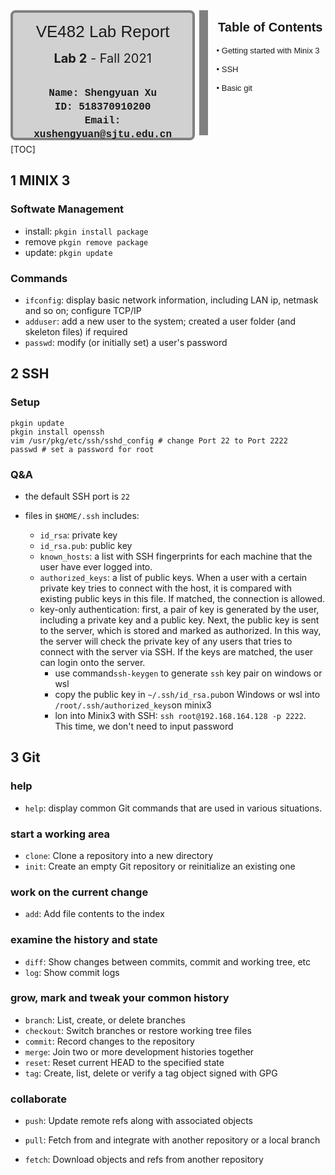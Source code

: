 <div style="width:60%;height:200px;text-align:center;border:14px solid #808080;border-top:none;border-left:none;border-bottom:none;display:inline-block">
    <div style="border:4px solid #808080;border-radius:8px;width:95%;height:100%;background-color: rgb(209, 209, 209);">
        <div style="width:100%;height:30%;text-align:center;line-height:60px;font-size:26px;font-family:'Lucida Sans', 'Lucida Sans Regular', 'Lucida Grande', 'Lucida Sans Unicode', Geneva, Verdana, sans-serif;">VE482 Lab Report</div>
        <div style="width:100%;height:18%;text-align:center;line-height:26px;font-size:20px;font-familny:'Lucida Sans', 'Lucida Sans Regular', 'Lucida Grande', 'Lucida Sans Unicode', Geneva, Verdana, sans-serif;"><b>Lab 2</b> - Fall 2021</div>
        <div style="width:100%;height:57%;text-align:center;font-size:16px;line-height:22px;font-family: 'Courier New', Courier, monospace;font-weight:300;"><br><b>Name: Shengyuan Xu<br>ID: 518370910200<br>Email: xushengyuan@sjtu.edu.cn<br></b></div>
    </div>
</div>
<div style="width:35%;height:200px;display:inline-block;float:right">
    <div style="width:100%;height:25%;text-align:center;line-height:55px;font-size:20px;font-family:'Lucida Sans', 'Lucida Sans Regular', 'Lucida Grande', 'Lucida Sans Unicode', Geneva, Verdana, sans-serif;"><b>Table of Contents</b></div>
    <div style="width:100%;height:75%;text-align:left;margin-left:2px;line-height:30px;font-size:13px;font-family:Verdana, Geneva, Tahoma, sans-serif;font-weight:300;">• Getting started with Minix 3<br>• SSH<br>• Basic git</div>
</div>






[TOC]

## 1	MINIX 3

### Softwate Management

- install: `pkgin install package`
- remove `pkgin remove package`
- update: `pkgin update`

### Commands

- `ifconfig`: display basic network information, including LAN ip, netmask and so on; configure TCP/IP
- `adduser`: add a new user to the system; created a user folder (and skeleton files) if required
- `passwd`: modify (or initially set) a user's password

## 2	SSH

### Setup

```shell
pkgin update
pkgin install openssh
vim /usr/pkg/etc/ssh/sshd_config # change Port 22 to Port 2222
passwd # set a password for root
```

### Q&A

- the default SSH port is `22`

- files in `$HOME/.ssh` includes:

  - `id_rsa`: private key
  - `id_rsa.pub`: public key
  - `known_hosts`: a list with SSH fingerprints for each machine that the user have ever logged into.
  - `authorized_keys`: a list of public keys. When a user with a certain private key tries to connect with the host, it is compared with existing public keys in this file. If matched, the connection is allowed.
  - key-only authentication: first, a pair of key is generated by the user, including a private key and a public key. Next, the public key is sent to the server, which is stored and marked as authorized. In this way, the server will check the private key of any users that tries to connect with the server via SSH. If the keys are matched, the user can login onto the server.
    - use command`ssh-keygen` to generate `ssh` key pair on windows or wsl
    - copy the public key in `~/.ssh/id_rsa.pub`on Windows or wsl into `/root/.ssh/authorized_keys`on minix3
    - lon into Minix3 with SSH: `ssh root@192.168.164.128 -p 2222`. This time, we don't need to input password

  

## 3	Git

### help

- `help`: display common Git commands that are used in various situations.

### start a working area

- `clone`: Clone a repository into a new directory
- `init`: Create an empty Git repository or reinitialize an existing one

### work on the current change

- `add`: Add file contents to the index

### examine the history and state

- `diff`: Show changes between commits, commit and working tree, etc
- `log`: Show commit logs

### grow, mark and tweak your common history

- `branch`: List, create, or delete branches
- `checkout`: Switch branches or restore working tree files
- `commit`: Record changes to the repository
- `merge`: Join two or more development histories together
- `reset`:  Reset current HEAD to the specified state
- `tag`: Create, list, delete or verify a tag object signed with GPG

### collaborate

- `push`: Update remote refs along with associated objects

- `pull`: Fetch from and integrate with another repository or a local branch

- `fetch`: Download objects and refs from another repository

  